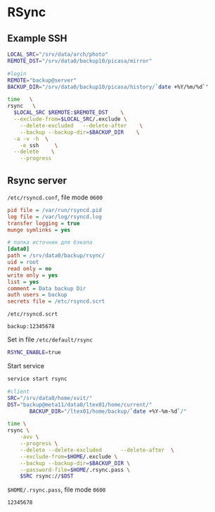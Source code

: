 # RSync
## Example SSH
```bash
LOCAL_SRC="/srv/data/arch/photo"
REMOTE_DST="/srv/data0/backup10/picasa/mirror"

#login
REMOTE="backup@server"
BACKUP_DIR="/srv/data0/backup10/picasa/history/`date +%Y/%m/%d`"

time   \
rsync   \
  $LOCAL_SRC $REMOTE:$REMOTE_DST    \
  --exclude-from=$LOCAL_SRC/.exclude \
	--delete-excluded	--delete-after    \
	--backup --backup-dir=$BACKUP_DIR    \
  -a -v -h  \
	-e ssh     \
  --delete    \
	--progress
```

## Rsync server
`/etc/rsyncd.conf`, file mode `0600`
```ini
pid file = /var/run/rsyncd.pid
log file = /var/log/rsyncd.log
transfer logging = true
munge symlinks = yes

# папка источник для бэкапа
[data0]
path = /srv/data0/backup/rsync/
uid = root
read only = no
write only = yes
list = yes
comment = Data backup Dir
auth users = backup
secrets file = /etc/rsyncd.scrt
```
`/etc/rsyncd.scrt`
```
backup:12345678
```
Set in file `/etc/default/rsync`
```bash
RSYNC_ENABLE=true
```
Start service
```bash
service start rsync
```

```bash
#client
SRC="/srv/data0/home/xvit/"
DST="backup@meta11/data0/ltex01/home/current/"
       BACKUP_DIR="/ltex01/home/backup/`date +%Y-%m-%d`/"

time \
rsync \
	-avv \
	--progress \
	--delete --delete-excluded      --delete-after  \
	--exclude-from=$HOME/.exclude \
	--backup --backup-dir=$BACKUP_DIR \
	--password-file=$HOME/.rsync.pass \
	$SRC rsync://$DST
```
`$HOME/.rsync.pass`, file mode `0600`
```
12345678
```
